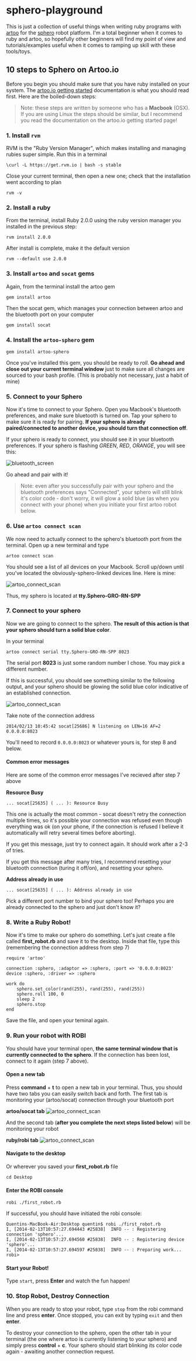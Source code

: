 # sphero-playground

This is just a collection of useful things when writing ruby programs with [artoo](http://artoo.io) for the [sphero](http://gosphero.com) robot platform. I'm a total beginner when it comes to ruby and artoo, so hopefully other beginners will find my point of view and tutorials/examples useful when it comes to ramping up skill with these tools/toys. 

## 10 steps to Sphero on Artoo.io

Before you begin you should make sure that you have ruby installed on your system. The [artoo.io getting started](http://artoo.io/documentation/getting-started/) documentation is what you should read first. Here are the boiled-down steps:

> Note: these steps are written by someone who has a **Macbook** (OSX). If you are using Linux the steps should be similar, but I recommend you read the documentation on the artoo.io getting started page!

### 1. Install `rvm`
RVM is the "Ruby Version Manager", which makes installing and managing rubies super simple. Run this in a terminal 

    \curl -L https://get.rvm.io | bash -s stable

Close your current terminal, then open a new one; check that the installation went according to plan

	rvm -v
   
### 2. Install a ruby
From the terminal, install Ruby 2.0.0 using the ruby version manager you installed in the previous step:

	rvm install 2.0.0
	
After install is complete, make it the default version

	rvm --default use 2.0.0
	
	
### 3. Install `artoo` and `socat` gems
Again, from the terminal install the artoo gem

	gem install artoo
	
Then the socat gem, which manages your connection between artoo and the bluetooth port on your computer

	gem install socat
	
### 4. Install the `artoo-sphero` gem

	gem install artoo-sphero

Once you've installed this gem, you should be ready to *roll*. **Go ahead and close out your current terminal window** just to make sure all changes are sourced to your bash profile. (This is probably not necessary, just a habit of mine)

### 5. Connect to your Sphero
Now it's time to connect to your Sphero. Open you Macbook's bluetooth preferences, and make sure bluetooth is turned on. Tap your sphero to make sure it is ready for pairing. **If your sphero is already paired/connected to another device, you should turn that connection off**. 

If your sphero is ready to connect, you should see it in your bluetooth preferences. If your sphero is flashing *GREEN*, *RED*, *ORANGE*, you will see this:

![bluetooth_screen](docs/doc_images/bluetooth_screen.png)

Go ahead and pair with it! 

> Note: even after you successfully pair with your sphero and the bluetooth preferences says "Connected", your sphero will still blink it's color code - don't worry, it will glow a solid blue (as when you connect with your phone) when you initiate your first artoo robot below.

### 6. Use `artoo connect scan` 
We now need to actually connect to the sphero's bluetooth port from the terminal. Open up a new terminal and type

	artoo connect scan
	
You should see a list of all devices on your Macbook. Scroll up/down until you've located the obviously-sphero-linked devices line. Here is mine:

![artoo_connect_scan](docs/doc_images/artoo_connect_scan.png)

Thus, my sphero is located at **tty.Sphero-GRO-RN-SPP**

### 7. Connect to your sphero
Now we are going to connect to the sphero. **The result of this action is that your sphero should turn a solid blue color**. 

In your terminal

	artoo connect serial tty.Sphero-GRO-RN-SPP 8023
	
The serial port **8023** is just some random number I chose. You may pick a different number. 

If this is successful, you should see something similar to the following output, and your sphero should be glowing the solid blue color indicative of an established connection.

![artoo_connect_scan](docs/doc_images/artoo_connect_serial.png)

Take note of the connection address

	2014/02/13 10:45:42 socat[25686] N listening on LEN=16 AF=2 0.0.0.0:8023
	
You'll need to record `0.0.0.0:8023` or whatever yours is, for step 8 and below. 

#### Common error messages
Here are some of the common error messages I've recieved  after step 7 above

**Resource Busy**

	... socat[25635] ( ... ): Resource Busy
This one is actually the most common - socat doesn't retry the connection multiple times, so it's possible your connection was refused even though everything was ok (on your phone, if the connection is refused I believe it automatically will retry several times before aborting).

If you get this message, just try to connect again. It should work after a 2-3 of tries. 

If you get this message after many tries, I recommend resetting your bluetooth connection (turing it off/on), and resetting your sphero. 

**Address already in use**

	... socat[25635] ( ... ): Address already in use
	
Pick a different port number to bind your sphero too! Perhaps you are already connected to the sphero and just don't know it?


### 8. Write a Ruby Robot!


Now it's time to make our sphero do something. Let's just create a file called **first_robot.rb** and save it to the desktop. Inside that file, type this (remembering the connection address from step 7)

	require 'artoo'

	connection :sphero, :adaptor => :sphero, :port => '0.0.0.0:8023'
	device :sphero, :driver => :sphero

	work do
    	sphero.set_color(rand(255), rand(255), rand(255))
    	sphero.roll 100, 0
    	sleep 2
    	sphero.stop
	end

Save the file, and open your teminal again.

### 9. Run your robot with ROBI

You should have your terminal open, **the same terminal window that is currently connected to the sphero**. If the connection has been lost, connect to it again (step 7 above). 

#### Open a new tab
Press **command** + **t** to open a new tab in your terminal. Thus, you should have two tabs you can easily switch back and forth. The first tab is monitoring your (artoo/socat) connection through your bluetooth port

**artoo/socat tab**
![artoo_connect_scan](docs/doc_images/artoo_socat_tab.png)


And the second tab (**after you complete the next steps listed below**) will be monitoring your robot

**ruby/robi tab**
![artoo_connect_scan](docs/doc_images/ruby_robi_tab.png)







#### Navigate to the desktop
Or wherever you saved your **first_robot.rb** file

	cd Desktop

#### Enter the ROBI console

	robi ./first_robot.rb
	
If successful, you should have initiated the robi console:

	Quentins-MacBook-Air:Desktop quentin$ robi ./first_robot.rb
	I, [2014-02-13T10:57:27.694443 #25838]  INFO -- : Registering connection 'sphero'...
	I, [2014-02-13T10:57:27.694560 #25838]  INFO -- : Registering device 'sphero'...
	I, [2014-02-13T10:57:27.694597 #25838]  INFO -- : Preparing work...
	robi> 
	
#### Start your Robot!

Type `start`, press **Enter** and watch the fun happen!

### 10. Stop Robot, Destroy Connection

When you are ready to stop your robot, type `stop` from the robi command line and press **enter**. Once stopped, you can exit by typing `exit` and then **enter**.

To destroy your connection to the sphero, open the other tab in your terminal (the one where artoo is currently listening to your sphero) and simply press **control** + **c**. Your sphero should start blinking its color code again - awaiting another connection request.










	


